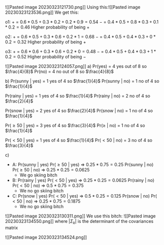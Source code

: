 ![[Pasted image 20230323121730.png]]
Using this:![[Pasted image 20230323123536.png]]
We get this:

o1:
$+$ = $0.6*0.5 + 0.3*0.2 + 0.2*0.9 = 0.54$
$-$ = $0.4*0.5 + 0.8*0.3 +0.1*0.2 = 0.46$
Higher probability of being $+$

o2:
$+$ = $0.6*0.5 + 0.3*0.6 + 0.2*1 = 0.68$
$-$ = $0.4*0.5 + 0.4*0.3 +0*0.2 = 0.32$
Higher probability of being $+$

o3:
$+$ = $0.6*0.6 + 0.3*0.6 + 0.2*0 = 0.48$
$-$ = $0.4*0.5 + 0.4*0.3 + 1*0.2 = 0.52$
Higher probability of being $-$

![[Pasted image 20230323124057.png]]
a)
Pr(yes) = 4 yes out of 8 so $\frac{4}{8}$
Pr(no) = 4 no out of 8 so $\frac{4}{8}$

b)
Pr(sunny | yes) = 1 yes of 4 so $\frac{1}{4}$
Pr(sunny | no) = 1 no of 4 so $\frac{1}{4}$

Pr(rainy | yes) = 1 yes of 4  so $\frac{1}{4}$
Pr(rainy | no) = 2 no of 4  so $\frac{2}{4}$

Pr(snow | yes) = 2 yes of 4 so $\frac{2}{4}$
Pr(snow | no) = 1 no of 4 so $\frac{1}{4}$

Pr($\geq 50$ | yes) = 3 yes of 4 so $\frac{3}{4}$
Pr($\geq$ | no) = 1 no of 4 so $\frac{1}{4}$  

Pr($< 50$ | yes) = 1 yes of 4 so $\frac{1}{4}$
Pr($< 50$ | no) = 3 no of 4 so $\frac{3}{4}$

c)
- A:
	Pr(sunny | yes) Pr($\geq 50$ | yes) => $0.25*0.75 = 0.25$
	Pr(sunny | no) Pr($\geq 50$ | no) => $0.25*0.25 = 0.0625$
	- We go skiing bitch
- B:
	Pr(rainy | yes) Pr($< 50$ | yes) => $0.25*0.25 = 0.0625$
	Pr(rainy | no) Pr($< 50$ | no) => $0.5*0.75 = 0.375$
	- We no go skiing bitch
- C:
	Pr(snow | yes) Pr($< 50$ | yes) => $0.5*0.25 = 0.125$
	Pr(snow | no) Pr($< 50$ | no) => $0.25*0.75 = 0.1875$
	- We no go skiing bitch

![[Pasted image 20230323130311.png]]
We use this bitch:
![[Pasted image 20230323134550.png]]
where $|\Sigma_k|$ is the determinant of the covariances matrix

![[Pasted image 20230323134524.png]]